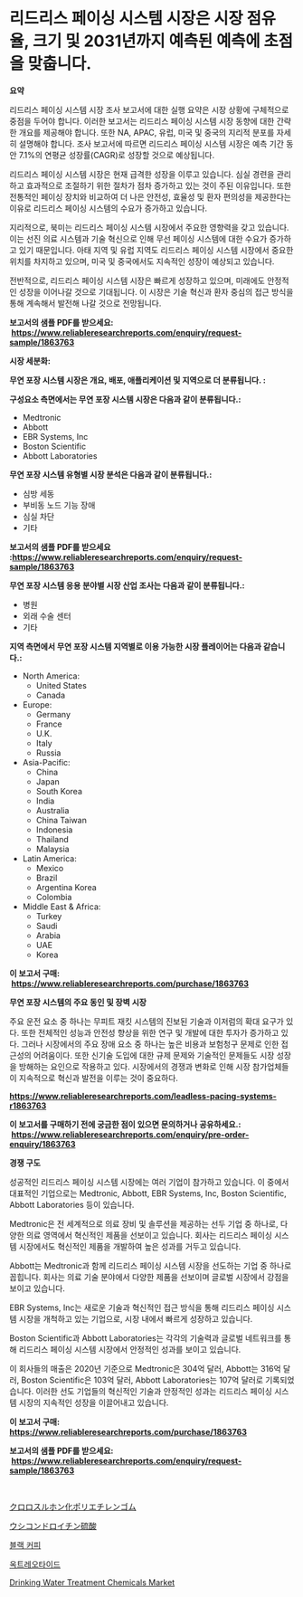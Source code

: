 <p><h1>리드리스 페이싱 시스템 시장은 시장 점유율, 크기 및 2031년까지 예측된 예측에 초점을 맞춥니다.</h1></p><p><strong>요약</strong></p>
<p><p>리드리스 페이싱 시스템 시장 조사 보고서에 대한 실행 요약은 시장 상황에 구체적으로 중점을 두어야 합니다. 이러한 보고서는 리드리스 페이싱 시스템 시장 동향에 대한 간략한 개요를 제공해야 합니다. 또한 NA, APAC, 유럽, 미국 및 중국의 지리적 분포를 자세히 설명해야 합니다. 조사 보고서에 따르면 리드리스 페이싱 시스템 시장은 예측 기간 동안 7.1%의 연평균 성장률(CAGR)로 성장할 것으로 예상됩니다.</p><p>리드리스 페이싱 시스템 시장은 현재 급격한 성장을 이루고 있습니다. 심실 경련을 관리하고 효과적으로 조절하기 위한 절차가 점차 증가하고 있는 것이 주된 이유입니다. 또한 전통적인 페이싱 장치와 비교하여 더 나은 안전성, 효율성 및 환자 편의성을 제공한다는 이유로 리드리스 페이싱 시스템의 수요가 증가하고 있습니다.</p><p>지리적으로, 북미는 리드리스 페이싱 시스템 시장에서 주요한 영향력을 갖고 있습니다. 이는 선진 의료 시스템과 기술 혁신으로 인해 무선 페이싱 시스템에 대한 수요가 증가하고 있기 때문입니다. 아태 지역 및 유럽 지역도 리드리스 페이싱 시스템 시장에서 중요한 위치를 차지하고 있으며, 미국 및 중국에서도 지속적인 성장이 예상되고 있습니다.</p><p>전반적으로, 리드리스 페이싱 시스템 시장은 빠르게 성장하고 있으며, 미래에도 안정적인 성장을 이어나갈 것으로 기대됩니다. 이 시장은 기술 혁신과 환자 중심의 접근 방식을 통해 계속해서 발전해 나갈 것으로 전망됩니다.</p></p>
<p><strong>보고서의 샘플 PDF를 받으세요: &nbsp;<a href="https://www.reliableresearchreports.com/enquiry/request-sample/1863763">https://www.reliableresearchreports.com/enquiry/request-sample/1863763</a></strong></p>
<p><strong>시장 세분화:</strong></p>
<p><strong> 무연 포장 시스템 시장은 개요, 배포, 애플리케이션 및 지역으로 더 분류됩니다. :</strong></p>
<p><strong>구성요소 측면에서는 무연 포장 시스템 시장은 다음과 같이 분류됩니다.:</strong></p>
<p><ul><li>Medtronic</li><li>Abbott</li><li>EBR Systems, Inc</li><li>Boston Scientific</li><li>Abbott Laboratories</li></ul></p>
<p><strong> 무연 포장 시스템 유형별 시장 분석은 다음과 같이 분류됩니다.:</strong></p>
<p><ul><li>심방 세동</li><li>부비동 노드 기능 장애</li><li>심실 차단</li><li>기타</li></ul></p>
<p><strong>보고서의 샘플 PDF를 받으세요 :<a href="https://www.reliableresearchreports.com/enquiry/request-sample/1863763">https://www.reliableresearchreports.com/enquiry/request-sample/1863763</a></strong></p>
<p><strong> 무연 포장 시스템 응용 분야별 시장 산업 조사는 다음과 같이 분류됩니다.:</strong></p>
<p><ul><li>병원</li><li>외래 수술 센터</li><li>기타</li></ul></p>
<p><strong>지역 측면에서 무연 포장 시스템 지역별로 이용 가능한 시장 플레이어는 다음과 같습니다.:</strong></p>
<p><ul>
    <li>
        North America:
        <ul>
            <li>United States</li>
            <li>Canada</li>
        </ul>
    </li>
    <li>
        Europe:
        <ul>
            <li>Germany</li>
            <li>France</li>
            <li>U.K.</li>
            <li>Italy</li>
            <li>Russia</li>
        </ul>
    </li>
    <li>
        Asia-Pacific:
        <ul>
            <li>China</li>
            <li>Japan</li>
            <li>South Korea</li>
            <li>India</li>
            <li>Australia</li>
            <li>China Taiwan</li>
            <li>Indonesia</li>
            <li>Thailand</li>
            <li>Malaysia</li>
        </ul>
    </li>
    <li>
        Latin America:
        <ul>
            <li>Mexico</li>
            <li>Brazil</li>
            <li>Argentina Korea</li>
            <li>Colombia</li>
        </ul>
    </li>
    <li>
        Middle East & Africa:
        <ul>
            <li>Turkey</li>
            <li>Saudi</li>
            <li>Arabia</li>
            <li>UAE</li>
            <li>Korea</li>
        </ul>
    </li>
    </ul></p>
<p><strong>이 보고서 구매: &nbsp;<a href="https://www.reliableresearchreports.com/purchase/1863763">https://www.reliableresearchreports.com/purchase/1863763</a></strong></p>
<p><strong>무연 포장 시스템의 주요 동인 및 장벽 시장</strong></p>
<p><p>주요 운전 요소 중 하나는 무피트 재킷 시스템의 진보된 기술과 이저럼의 확대 요구가 있다. 또한 전체적인 성능과 안전성 향상을 위한 연구 및 개발에 대한 투자가 증가하고 있다. 그러나 시장에서의 주요 장애 요소 중 하나는 높은 비용과 보험청구 문제로 인한 접근성의 어려움이다. 또한 신기술 도입에 대한 규제 문제와 기술적인 문제들도 시장 성장을 방해하는 요인으로 작용하고 있다. 시장에서의 경쟁과 변화로 인해 시장 참가업체들이 지속적으로 혁신과 발전을 이루는 것이 중요하다.</p></p>
<p><strong><a href="https://www.reliableresearchreports.com/leadless-pacing-systems-r1863763">https://www.reliableresearchreports.com/leadless-pacing-systems-r1863763</a></strong></p>
<p><strong>이 보고서를 구매하기 전에 궁금한 점이 있으면 문의하거나 공유하세요.: &nbsp;<a href="https://www.reliableresearchreports.com/enquiry/pre-order-enquiry/1863763">https://www.reliableresearchreports.com/enquiry/pre-order-enquiry/1863763</a></strong></p>
<p><strong>경쟁 구도</strong></p>
<p><p>성공적인 리드리스 페이싱 시스템 시장에는 여러 기업이 참가하고 있습니다. 이 중에서 대표적인 기업으로는 Medtronic, Abbott, EBR Systems, Inc, Boston Scientific, Abbott Laboratories 등이 있습니다. </p><p>Medtronic은 전 세계적으로 의료 장비 및 솔루션을 제공하는 선두 기업 중 하나로, 다양한 의료 영역에서 혁신적인 제품을 선보이고 있습니다. 회사는 리드리스 페이싱 시스템 시장에서도 혁신적인 제품을 개발하여 높은 성과를 거두고 있습니다. </p><p>Abbott는 Medtronic과 함께 리드리스 페이싱 시스템 시장을 선도하는 기업 중 하나로 꼽힙니다. 회사는 의료 기술 분야에서 다양한 제품을 선보이며 글로벌 시장에서 강점을 보이고 있습니다. </p><p>EBR Systems, Inc는 새로운 기술과 혁신적인 접근 방식을 통해 리드리스 페이싱 시스템 시장을 개척하고 있는 기업으로, 시장 내에서 빠르게 성장하고 있습니다. </p><p>Boston Scientific과 Abbott Laboratories는 각각의 기술력과 글로벌 네트워크를 통해 리드리스 페이싱 시스템 시장에서 안정적인 성과를 보이고 있습니다. </p><p>이 회사들의 매출은 2020년 기준으로 Medtronic은 304억 달러, Abbott는 316억 달러, Boston Scientific은 103억 달러, Abbott Laboratories는 107억 달러로 기록되었습니다. 이러한 선도 기업들의 혁신적인 기술과 안정적인 성과는 리드리스 페이싱 시스템 시장의 지속적인 성장을 이끌어내고 있습니다.</p></p>
<p><strong>이 보고서 구매: &nbsp; <a href="https://www.reliableresearchreports.com/purchase/1863763">https://www.reliableresearchreports.com/purchase/1863763</a></strong></p>
<p><strong>보고서의 샘플 PDF를 받으세요: &nbsp;<a href="https://www.reliableresearchreports.com/enquiry/request-sample/1863763">https://www.reliableresearchreports.com/enquiry/request-sample/1863763</a></strong><strong></strong></p>
<p>&nbsp;</p>
<p><p><a href="https://medium.com/@rodhoppe07/%E5%A1%A9%E7%B4%A0%E5%8C%96%E3%82%B9%E3%83%AB%E3%83%9B%E3%83%B3%E5%8C%96%E3%83%9D%E3%83%AA%E3%82%A8%E3%83%81%E3%83%AC%E3%83%B3%E3%82%B4%E3%83%A0%E5%B8%82%E5%A0%B4%E3%81%AE%E8%A6%8F%E6%A8%A1%E3%81%A8%E5%B8%82%E5%A0%B4%E5%8B%95%E5%90%91-%E5%AE%8C%E5%85%A8%E3%81%AA%E6%A5%AD%E7%95%8C%E6%A6%82%E8%A6%81-2024%E5%B9%B4%E3%81%8B%E3%82%892031%E5%B9%B4%E3%81%BE%E3%81%A7-09da6c5e2dcf">クロロスルホン化ポリエチレンゴム</a></p><p><a href="https://github.com/MosesSpinka1914/Market-Research-Report-List-1/blob/main/187509332770.md">ウシコンドロイチン硫酸</a></p><p><a href="https://github.com/Tristiarton768456/Market-Research-Report-List-1/blob/main/281531829910.md">블랙 커피</a></p><p><a href="https://medium.com/@jerrodhilll68/%EC%98%A5%ED%8A%B8%EB%A0%88%EC%98%A4%ED%8B%B0%EB%93%9C-%EC%8B%9C%EC%9E%A5-%EA%B2%BD%EC%9F%81-%EB%B6%84%EC%84%9D-%EC%8B%9C%EC%9E%A5-%EB%8F%99%ED%96%A5-%EB%B0%8F-2031%EB%85%84%EA%B9%8C%EC%A7%80%EC%9D%98-%EC%98%88%EC%B8%A1-71be2e688b38">옥트레오타이드</a></p><p><a href="https://issuu.com/reportprime-2/docs/drinking-water-treatment-chemicals-market-size-203">Drinking Water Treatment Chemicals Market</a></p></p>